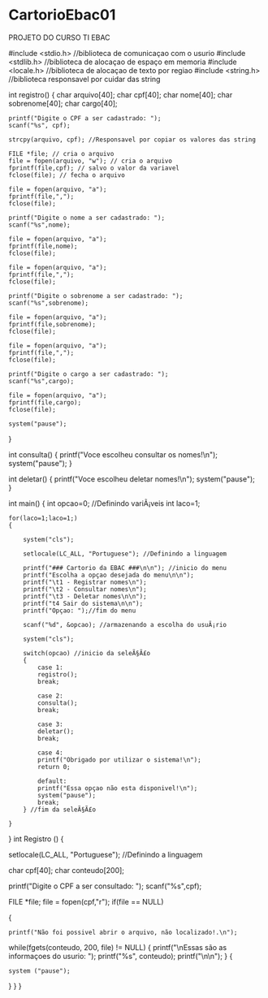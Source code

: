 # CartorioEbac01
PROJETO DO CURSO TI EBAC



#include <stdio.h> //biblioteca de comunicaçao com o usurio
#include <stdlib.h> //biblioteca de alocaçao de espaço em memoria
#include <locale.h> //biblioteca de alocaçao de texto por regiao
#include <string.h> //biblioteca responsavel por cuidar das string
		
int registro()
{
	char arquivo[40];
	char cpf[40];
	char nome[40];
	char sobrenome[40];
	char cargo[40];
	
	printf("Digite o CPF a ser cadastrado: ");
	scanf("%s", cpf);
	
	strcpy(arquivo, cpf); //Responsavel por copiar os valores das string
	
	FILE *file; // cria o arquivo
	file = fopen(arquivo, "w"); // cria o arquivo
	fprintf(file,cpf); // salvo o valor da variavel
	fclose(file); // fecha o arquivo
	
	file = fopen(arquivo, "a");
	fprintf(file,",");
	fclose(file);
	
	printf("Digite o nome a ser cadastrado: ");
	scanf("%s",nome);
	
	file = fopen(arquivo, "a");
	fprintf(file,nome);
	fclose(file);
	
	file = fopen(arquivo, "a");
	fprintf(file,",");
	fclose(file);
	
	printf("Digite o sobrenome a ser cadastrado: ");
	scanf("%s",sobrenome);
	
	file = fopen(arquivo, "a");
	fprintf(file,sobrenome);
	fclose(file);
	
	file = fopen(arquivo, "a");
	fprintf(file,",");
	fclose(file);
	
	printf("Digite o cargo a ser cadastrado: ");
	scanf("%s",cargo);
	
	file = fopen(arquivo, "a");
	fprintf(file,cargo);
	fclose(file);	
	
    system("pause");

}

int consulta()
{
	printf("Voce escolheu consultar os nomes!\n");
	system("pause");
}

int deletar()
{
	printf("Voce escolheu deletar nomes!\n");
	system("pause");	
}


	
int main()
	{
	int opcao=0; //Definindo variÃ¡veis
	int laco=1;
	
	for(laco=1;laco=1;)
	{

		system("cls");

		setlocale(LC_ALL, "Portuguese"); //Definindo a linguagem
			
		printf("### Cartorio da EBAC ###\n\n"); //inicio do menu
		printf("Escolha a opçao desejada do menu\n\n");
		printf("\t1 - Registrar nomes\n");
		printf("\t2 - Consultar nomes\n");
		printf("\t3 - Deletar nomes\n\n"); 
		printf("t4 Sair do sistema\n\n");
		printf("Opçao: ");//fim do menu
				
		scanf("%d", &opcao); //armazenando a escolha do usuÃ¡rio
		
		system("cls");
	
		switch(opcao) //inicio da seleÃ§Ã£o
		{
			case 1:
			registro();
			break;
			
			case 2:
			consulta();
			break;
		
			case 3:
			deletar();
			break;
			
			case 4:
			printf("Obrigado por utilizar o sistema!\n");
			return 0;
		
			default:
			printf("Essa opçao não esta disponivel!\n");
			system("pause");
			break;
		} //fim da seleÃ§Ã£o
			
	}	
}
	int Registro ()
{


setlocale(LC_ALL, "Portuguese"); //Definindo a linguagem
	
char cpf[40];
char conteudo[200];
	
printf("Digite o CPF a ser consultado: ");
scanf("%s",cpf);
  	
FILE *file;
file = fopen(cpf,"r");
if(file == NULL)

{


	printf("Não foi possivel abrir o arquivo, não localizado!.\n");

	
while(fgets(conteudo, 200, file) != NULL)
{
	printf("\nEssas são as informaçoes do usurio: ");
	printf("%s", conteudo);
	printf("\n\n");
}
  	{
	  
	system ("pause");
}
}
}
